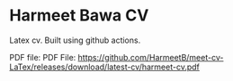 # Harmeet Bawa CV

Latex cv. Built using github actions. 

PDF file: PDF File: https://github.com/HarmeetB/meet-cv-LaTex/releases/download/latest-cv/harmeet-cv.pdf

